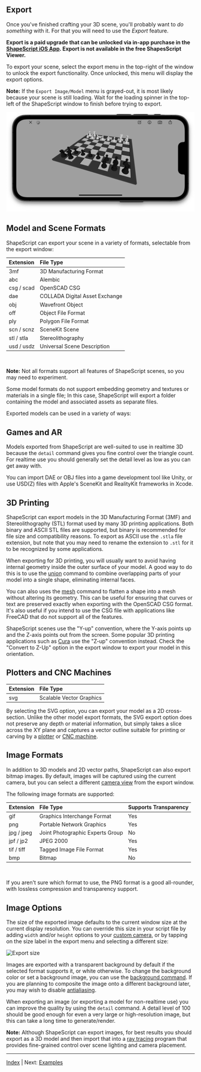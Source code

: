 Export
---

Once you've finished crafting your 3D scene, you'll probably want to *do something* with it. For that you will need to use the *Export* feature.

**Export is a paid upgrade that can be unlocked via in-app purchase in the [ShapeScript iOS App](https://apps.apple.com/app/id1606439346). Export is not available in the free ShapesScript Viewer.**

To export your scene, select the export menu in the top-right of the window to unlock the export functionality. Once unlocked, this menu will display the export options.

**Note:** If the `Export Image/Model` menu is grayed-out, it is most likely because your scene is still loading. Wait for the loading spinner in the top-left of the ShapeScript window to finish before trying to export.

![Loading](../images/loading-ios.png)

## Model and Scene Formats

ShapeScript can export your scene in a variety of formats, selectable from the export window:

Extension             | File Type                                
:-------------------- | :-------------------------------
3mf                   | 3D Manufacturing Format 
abc                   | Alembic                                          
csg / scad            | OpenSCAD CSG                   
dae                   | COLLADA Digital Asset Exchange                     
obj                   | Wavefront Object                
off                   | Object File Format    
ply                   | Polygon File Format                       
scn / scnz            | SceneKit Scene     
stl / stla            | Stereolithography                       
usd / usdz            | Universal Scene Description     

<br/>

**Note:** Not all formats support all features of ShapeScript scenes, so you may need to experiment.

Some model formats do not support embedding geometry and textures or materials in a single file; In this case, ShapeScript will export a folder containing the model and associated assets as separate files.

Exported models can be used in a variety of ways:

## Games and AR

Models exported from ShapeScript are well-suited to use in realtime 3D because the `detail` command gives you fine control over the triangle count. For realtime use you should generally set the detail level as low as you can get away with.

You can import DAE or OBJ files into a game development tool like Unity, or use USD(Z) files with Apple's SceneKit and RealityKit frameworks in Xcode.

## 3D Printing

ShapeScript can export models in the 3D Manufacturing Format (3MF) and Stereolithography (STL) format used by many 3D printing applications. Both binary and ASCII STL files are supported, but binary is recommended for file size and compatibility reasons. To export as ASCII use the `.stla` file extension, but note that you may need to rename the extension to `.stl` for it to be recognized by some applications.

When exporting for 3D printing, you will usually want to avoid having internal geometry inside the outer surface of your model. A good way to do this is to use the [union](csg.md#union) command to combine overlapping parts of your model into a single shape, eliminating internal faces.

You can also uses the [mesh](meshes.md#mesh-hierarchies) command to flatten a shape into a mesh without altering its geometry. This can be useful for ensuring that curves or text are preserved exactly when exporting with the OpenSCAD CSG format. It's also useful if you intend to use the CSG file with applications like FreeCAD that do not support all of the features.

ShapeScript scenes use the "Y-up" convention, where the Y-axis points up and the Z-axis points out from the screen. Some popular 3D printing applications such as [Cura](https://ultimaker.com/software/ultimaker-cura) use the "Z-up" convention instead. Check the "Convert to Z-Up" option in the export window to export your model in this orientation.

## Plotters and CNC Machines

Extension             | File Type                                
:-------------------- | :-------------------------------                    
svg                   | Scalable Vector Graphics   

By selecting the SVG option, you can export your model as a 2D cross-section. Unlike the other model export formats, the SVG export option does not preserve any depth or material information, but simply takes a slice across the XY plane and captures a vector outline suitable for printing or carving by a [plotter](https://en.wikipedia.org/wiki/Plotter) or [CNC machine](https://en.wikipedia.org/wiki/Numerical_control).

## Image Formats

In addition to 3D models and 2D vector paths, ShapeScript can also export bitmap images. By default, images will be captured using the current camera, but you can select a different [camera view](cameras.md) from the export window. 

The following image formats are supported:

Extension             | File Type                                         | Supports Transparency
:---------------------| :-------------------------------------------------|:------------------------------
gif                   | Graphics Interchange Format                       | Yes
png                   | Portable Network Graphics                         | Yes
jpg / jpeg            | Joint Photographic Experts Group                  | No
jpf / jp2             | JPEG 2000                                         | Yes
tif / tiff            | Tagged Image File Format                          | Yes 
bmp                   | Bitmap                                            | No

<br/>

If you aren't sure which format to use, the PNG format is a good all-rounder, with lossless compression and transparency support.

## Image Options

The size of the exported image defaults to the current window size at the current display resolution. You can override this size in your script file by adding `width` and/or `height` options to your [custom camera](cameras.md#pixel-dimensions), or by tapping on the size label in the export menu and selecting a different size:

![Export size](../images/export-size-ios.png)

Images are exported with a transparent background by default if the selected format supports it, or white otherwise. To change the background color or set a background image, you can use the [background command](commands.md#background). If you are planning to composite the image onto a different background later, you may wish to disable [antialiasing](cameras.md#antialiasing).

When exporting an image (or exporting a model for non-realtime use) you can improve the quality by using the `detail` command. A detail level of 100 should be good enough for even a very large or high-resolution image, but this can take a long time to generate/render.

**Note:** Although ShapeScript can export images, for best results you should export as a 3D model and then import that into a [ray tracing](https://en.wikipedia.org/wiki/Ray_tracing_(graphics)) program that provides fine-grained control over scene lighting and camera placement.

---
[Index](index.md) | Next: [Examples](examples.md)

